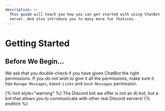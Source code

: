 ```yaml
---
description: >-
  This guide will teach you how you can get started with using ChatBot for your
  server. And also introduce you to many more fun features.
---
```


# Getting Started

## Before We Begin...

We ask that you double-check if you have given ChatBot the right permissions. If you do not wish to give it all the permissions, make sure it has `Manage Messages`, `Embed Links` and `Send Messages` permission.

{% hint style="warning" %}
The Discord bot we offer is not an AI bot, but a bot that allows you to communicate with other real Discord servers!
{% endhint %}
